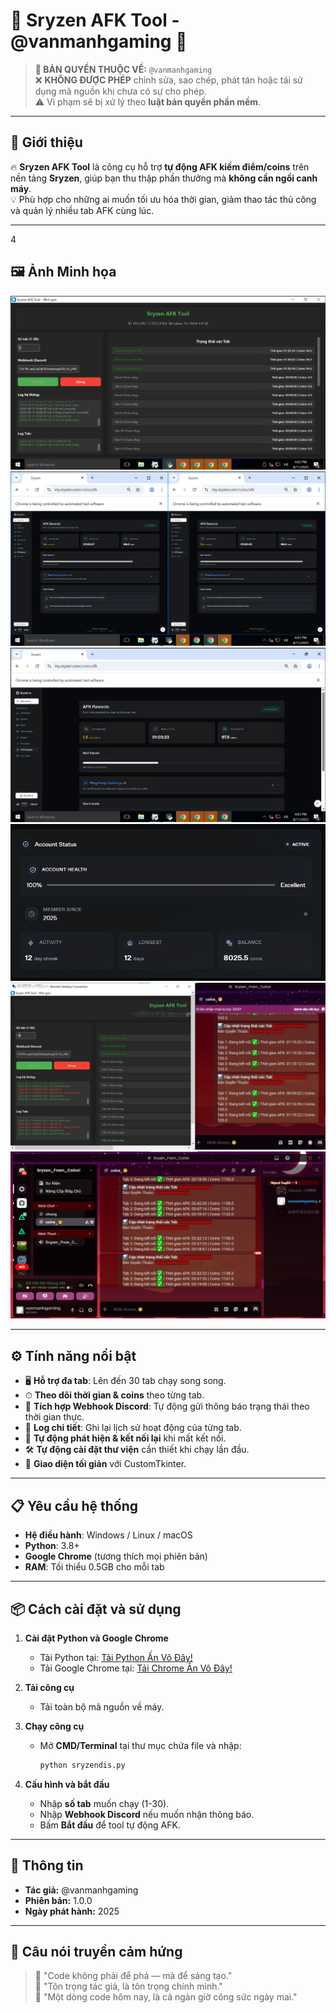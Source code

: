 # 🚀 Sryzen AFK Tool - @vanmanhgaming 🚀

> **📜 BẢN QUYỀN THUỘC VỀ:** `@vanmanhgaming`  
> ❌ **KHÔNG ĐƯỢC PHÉP** chỉnh sửa, sao chép, phát tán hoặc tái sử dụng mã nguồn khi chưa có sự cho phép.  
> ⚠️ Vi phạm sẽ bị xử lý theo **luật bản quyền phần mềm**.

---

## 💎 Giới thiệu
🔥 **Sryzen AFK Tool** là công cụ hỗ trợ **tự động AFK kiếm điểm/coins** trên nền tảng **Sryzen**, giúp bạn thu thập phần thưởng mà **không cần ngồi canh máy**.  
💡 Phù hợp cho những ai muốn tối ưu hóa thời gian, giảm thao tác thủ công và quản lý nhiều tab AFK cùng lúc.

---
4
## 🖼 Ảnh Minh họa
![Ảnh 1](https://github.com/vanmanhgaming2k9/Sryzen-AFK-Fram-Coins/blob/main/anh-cong-cu/anh-1.png)  
![Ảnh 2](https://github.com/vanmanhgaming2k9/Sryzen-AFK-Fram-Coins/blob/main/anh-cong-cu/anh-2.png)  
![Ảnh 3](https://github.com/vanmanhgaming2k9/Sryzen-AFK-Fram-Coins/blob/main/anh-cong-cu/anh-3.png)  
![Ảnh 4](https://github.com/vanmanhgaming2k9/Sryzen-AFK-Fram-Coins/blob/main/anh-cong-cu/anh-4.png)  
![Ảnh 5](https://github.com/vanmanhgaming2k9/Sryzen-AFK-Fram-Coins/blob/main/anh-cong-cu/anh-5.png)  
![Ảnh 6](https://github.com/vanmanhgaming2k9/Sryzen-AFK-Fram-Coins/blob/main/anh-cong-cu/anh-6.png) 

---

## ⚙️ Tính năng nổi bật
- 🖥 **Hỗ trợ đa tab**: Lên đến 30 tab chạy song song.  
- ⏱ **Theo dõi thời gian & coins** theo từng tab.  
- 📡 **Tích hợp Webhook Discord**: Tự động gửi thông báo trạng thái theo thời gian thực.  
- 📜 **Log chi tiết**: Ghi lại lịch sử hoạt động của từng tab.  
- 🔄 **Tự động phát hiện & kết nối lại** khi mất kết nối.  
- 🛠 **Tự động cài đặt thư viện** cần thiết khi chạy lần đầu.  
- 🎨 **Giao diện tối giản** với CustomTkinter.

---

## 📋 Yêu cầu hệ thống
- **Hệ điều hành**: Windows / Linux / macOS  
- **Python**: 3.8+  
- **Google Chrome** (tương thích mọi phiên bản)  
- **RAM**: Tối thiểu 0.5GB cho mỗi tab

---

## 📦 Cách cài đặt và sử dụng

1. **Cài đặt Python và Google Chrome**
   - Tải Python tại: [Tải Python Ấn Vô Đây!](https://vanmanhgaming2k10.dpdns.org/getkey/python-3.11.9-amd64.exe)
   - Tải Google Chrome tại: [Tải Chrome Ấn Vô Đây!](https://dl.google.com/tag/s/appguid%3D%7B8A69D345-D564-463C-AFF1-A69D9E530F96%7D%26iid%3D%7BEBD141C0-3C4C-0B03-6ECE-37557F2F9E12%7D%26lang%3Dvi%26browser%3D4%26usagestats%3D1%26appname%3DGoogle%2520Chrome%26needsadmin%3Dprefers%26ap%3Dx64-statsdef_1%26installdataindex%3Dempty/update2/installers/ChromeSetup.exe)
   
2. **Tải công cụ**
   - Tải toàn bộ mã nguồn về máy.

3. **Chạy công cụ**
   - Mở **CMD/Terminal** tại thư mục chứa file và nhập:
     ```bash
     python sryzendis.py
     ```

4. **Cấu hình và bắt đầu**
   - Nhập **số tab** muốn chạy (1-30).  
   - Nhập **Webhook Discord** nếu muốn nhận thông báo.  
   - Bấm **Bắt đầu** để tool tự động AFK.

---

## 📅 Thông tin
- **Tác giả:** @vanmanhgaming  
- **Phiên bản:** 1.0.0  
- **Ngày phát hành:** 2025  

---

## 🖤 Câu nói truyền cảm hứng
> 💬 "Code không phải để phá — mà để sáng tạo."  
> 💬 "Tôn trọng tác giả, là tôn trọng chính mình."  
> 💬 "Một dòng code hôm nay, là cả ngàn giờ công sức ngày mai."
